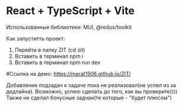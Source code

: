# React + TypeScript + Vite

Использованные библиотеки: MUI, @redux/toolkit

Как запуститть проект:
1. Перейти в папку ZIT (cd zit)
2. Вставить в терминал npm i
3. Вставить в терминал npm run dev


#Ссылка на демо: 
https://marat1506.github.io/ZIT/

Добавление подзадач к задаче пока не реализовал(не успел из за дедлайна). Возможно, успею сделать до того, как вы проверите))))
Также не сделал бонусные задчаи(те которые - "будет плюсом")
